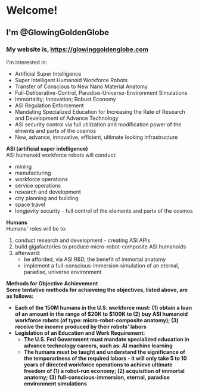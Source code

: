 <h1>Welcome!</h1>
<h2>I'm @GlowingGoldenGlobe</h2>
<h3>My website is, <a href="https://glowinggoldenglobe.com" location="_blank" >https://glowinggoldenglobe.com</a></h3>
<p>
I'm interested in: 
</p>
<ul>
  <li>Artificial Super Intelligence</li>
  <li>Super Intelligent Humanoid Workforce Robots</li>
  <li>Transfer of Conscious to New Nano Material Anatomy</li>
  <li>Full-Deliberative-Control, Paradise-Universe-Environment Simulations</li>
  <li>Immortality; Innovation; Robust Economy</li>
  <li>ASI Regulation Enforcement</li>
  <li>Mandating Specialized Education for Increasing the Rate of Research and Development of Advance Technology</li>
  <li>ASI security control via full utilization and modification power of the elments and parts of the cosmos</li>
  <li>New, advance, innovative, efficient, ultimate looking infrastructure</li>
</ul>
<p>
  <b>ASI (artificial super intelligence)</b>
  <br>
  ASI humanoid workforce robots will conduct:
</p>
<ul>
  <li>mining</li>
  <li>manufacturing</li>
  <li>workforce operations</li>
  <li>service operations</li>
  <li>research and development</li>
  <li>city planning and building</li>
  <li>space travel</li>
  <li>longjevity security - full control of the elements and parts of the cosmos</li>
</ul>
<p>
  <b>Humans</b>
  <br>
  Humans' roles will be to:
</p>
<ol>
  <li>conduct research and development - creating ASI APIs</li>
  <li>build gigafactories to produce micro-robot-composite ASI humanoids</li>
  <li>afterward:<ul>
    <li>be afforded, via ASI R&D, the benefit of immortal anatomy</li>
  <li>implement a full-conscious-immersion simulation of an eternal, paradise, universe environment</li>
    </ul></li>
</ol>
<p>
  <b>Methods for Objective Achievement<b>
  <br>
  Some tentative methods for achieveing the objectives, listed above, are as follows:
</p>
<ul>
  <li>Each of the 150M humans in the U.S. workforce must: (1) obtain a loan of an amount in the range of $20K to $100K to (2) buy ASI humanoid workforce robots (of type: micro-robot-composite anatomy); (3) receive the income produced by their robots' labors</li>
  <li>Legislation of an Education and Work Requirement:<ul>
    <li>The U.S. Fed Government must mandate specialized education in advance technology careers, such as: AI machine learning</li>
  <li>The humans must be taught and understand the significance of the temporariness of the required labors - it will only take 5 to 10 years of directed workforce operations to achieve ultimate freedom of (1) a robot-run economy; (2) acquisition of immortal anatomy; (3) full-conscious-immersion, eternal, paradise environment simulations</li>
    </ul></li>
</ul>
